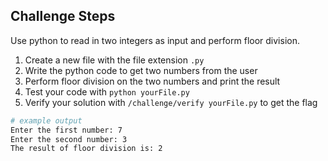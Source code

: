 ## Challenge Steps
Use python to read in two integers as input and perform floor division.

1. Create a new file with the file extension `.py`
2. Write the python code to get two numbers from the user
3. Perform floor division on the two numbers and print the result 
4. Test your code with `python yourFile.py`
5. Verify your solution with `/challenge/verify yourFile.py` to get the flag
```bash
# example output
Enter the first number: 7
Enter the second number: 3
The result of floor division is: 2
```
